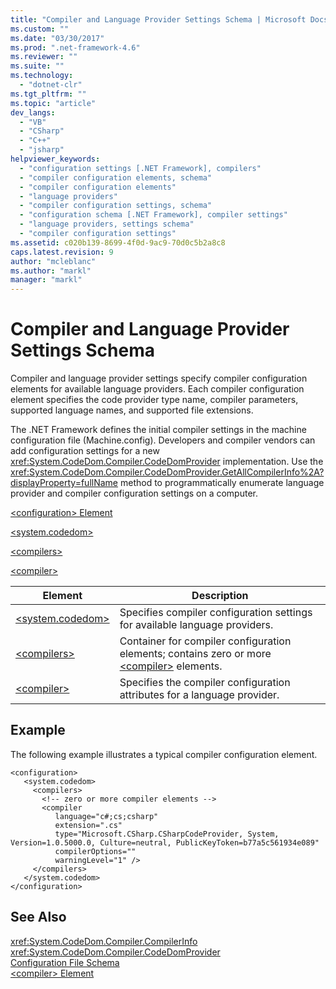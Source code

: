 ```yaml
---
title: "Compiler and Language Provider Settings Schema | Microsoft Docs"
ms.custom: ""
ms.date: "03/30/2017"
ms.prod: ".net-framework-4.6"
ms.reviewer: ""
ms.suite: ""
ms.technology: 
  - "dotnet-clr"
ms.tgt_pltfrm: ""
ms.topic: "article"
dev_langs: 
  - "VB"
  - "CSharp"
  - "C++"
  - "jsharp"
helpviewer_keywords: 
  - "configuration settings [.NET Framework], compilers"
  - "compiler configuration elements, schema"
  - "compiler configuration elements"
  - "language providers"
  - "compiler configuration settings, schema"
  - "configuration schema [.NET Framework], compiler settings"
  - "language providers, settings schema"
  - "compiler configuration settings"
ms.assetid: c020b139-8699-4f0d-9ac9-70d0c5b2a8c8
caps.latest.revision: 9
author: "mcleblanc"
ms.author: "markl"
manager: "markl"
---
```

# Compiler and Language Provider Settings Schema
Compiler and language provider settings specify compiler configuration elements for available language providers. Each compiler configuration element specifies the code provider type name, compiler parameters, supported language names, and supported file extensions.  
  
 The .NET Framework defines the initial compiler settings in the machine configuration file (Machine.config). Developers and compiler vendors can add configuration settings for a new <xref:System.CodeDom.Compiler.CodeDomProvider> implementation. Use the <xref:System.CodeDom.Compiler.CodeDomProvider.GetAllCompilerInfo%2A?displayProperty=fullName> method to programmatically enumerate language provider and compiler configuration settings on a computer.  
  
 [\<configuration> Element](../../../../../docs/framework/configuring-apps/file-schema/configuration-element.md)  
  
 [\<system.codedom>](../../../../../docs/framework/configuring-apps/file-schema/compiler/system-codedom-element.md)  
  
 [\<compilers>](../../../../../docs/framework/configuring-apps/file-schema/compiler/compilers-element.md)  
  
 [\<compiler>](../../../../../docs/framework/configuring-apps/file-schema/compiler/compiler-element.md)  
  
|Element|Description|  
|-------------|-----------------|  
|[\<system.codedom>](../../../../../docs/framework/configuring-apps/file-schema/compiler/system-codedom-element.md)|Specifies compiler configuration settings for available language providers.|  
|[\<compilers>](../../../../../docs/framework/configuring-apps/file-schema/compiler/compilers-element.md)|Container for compiler configuration elements; contains zero or more [\<compiler>](../../../../../docs/framework/configuring-apps/file-schema/compiler/compiler-element.md) elements.|  
|[\<compiler>](../../../../../docs/framework/configuring-apps/file-schema/compiler/compiler-element.md)|Specifies the compiler configuration attributes for a language provider.|  
  
## Example  
 The following example illustrates a typical compiler configuration element.  
  
```  
<configuration>  
   <system.codedom>  
     <compilers>  
       <!-- zero or more compiler elements -->  
       <compiler  
          language="c#;cs;csharp"  
          extension=".cs"  
          type="Microsoft.CSharp.CSharpCodeProvider, System, Version=1.0.5000.0, Culture=neutral, PublicKeyToken=b77a5c561934e089"  
          compilerOptions=""  
          warningLevel="1" />  
     </compilers>  
   </system.codedom>  
</configuration>  
```  
  
## See Also  
 <xref:System.CodeDom.Compiler.CompilerInfo>   
 <xref:System.CodeDom.Compiler.CodeDomProvider>   
 [Configuration File Schema](../../../../../docs/framework/configuring-apps/file-schema/index.md)   
 [\<compiler> Element](../../../../../docs/framework/configuring-apps/file-schema/compiler/compiler-element.md)